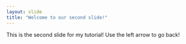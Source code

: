 ```yaml
---
layout: slide
title: "Welcome to our second slide!"
---
```

This is the second slide for my tutorial!
Use the left arrow to go back!
